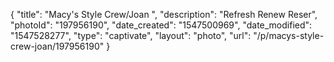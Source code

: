 {
    "title": "Macy's Style Crew\/Joan ",
    "description": "Refresh Renew  Reser",
    "photoId": "197956190",
    "date_created": "1547500969",
    "date_modified": "1547528277",
    "type": "captivate",
    "layout": "photo",
    "url": "\/p\/macys-style-crew-joan\/197956190"
}